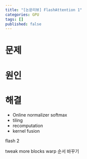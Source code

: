 ```yaml
---
title: "[논문리뷰] FlashAttention 1"
categories: GPU
tags: []
published: false
---
```


# 문제



# 원인

# 해결



- Online normalizer softmax
- tiling
- recomputation
- kernel fusion

flash 2

tweak
more blocks
warp 순서 바꾸기
